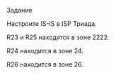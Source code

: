 Задание

Настроите IS-IS в ISP Триада.

R23 и R25 находятся в зоне 2222.

R24 находится в зоне 24.

R26 находится в зоне 26.
